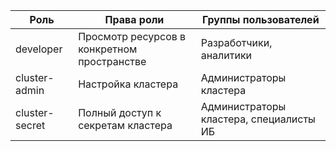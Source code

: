 | Роль | Права роли | Группы пользователей |
| --- | --- | --- |
| developer          | Просмотр ресурсов в конкретном пространстве | Разработчики, аналитики |
| cluster-admin      | Настройка кластера                          | Администраторы кластера |
| cluster-secret     | Полный доступ к секретам кластера           | Администраторы кластера, специалисты ИБ |

